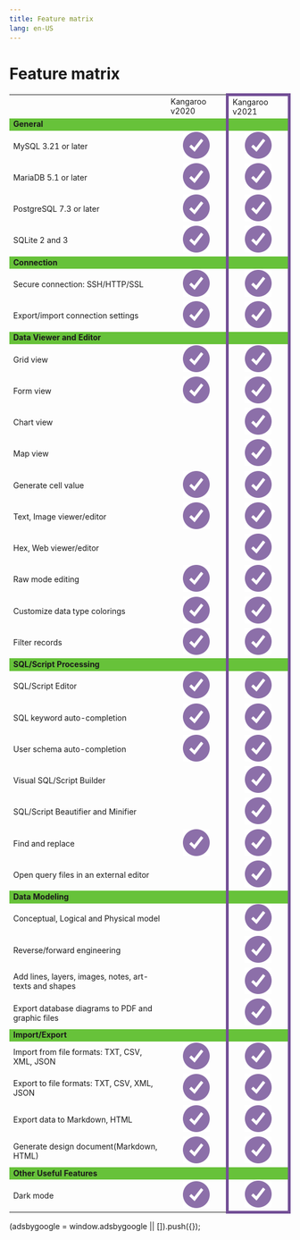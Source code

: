```yaml
---
title: Feature matrix
lang: en-US
---
```


# Feature matrix
<div>
    <table>
        <tbody>
            <tr>
                <td>&nbsp;</td>
                <td>Kangaroo v2020</td>
                <td style="border-top: 5px solid #734f96; border-left: 5px solid #734f96; border-right: 5px solid #734f96;">Kangaroo v2021</td>
            </tr>
            <!--section-->
            <tr style="background-color: #67C23A;">
                <td><b>General</b></td>
                <td></td>
                <td style="text-align: center; border-left: 5px solid #734f96; border-right: 5px solid #734f96;"></td>
            </tr>
            <tr>
                <td>MySQL 3.21 or later</td>
                <td style="text-align: center;"><img src="/images/icon-check.svg"></td>
                <td style="text-align: center; border-left: 5px solid #734f96; border-right: 5px solid #734f96;"><img src="/images/icon-check.svg"></td>
            </tr>
            <tr>
                <td>MariaDB 5.1 or later</td>
                <td style="text-align: center;"><img src="/images/icon-check.svg"></td>
                <td style="text-align: center; border-left: 5px solid #734f96; border-right: 5px solid #734f96;"><img src="/images/icon-check.svg"></td>
            </tr>
            <!--tr>
                <td>MongoDB 3.0 or later</td>
                <td style="text-align: center;"><img src="/images/icon-check.svg"></td>
                <td style="text-align: center; border-left: 5px solid #734f96; border-right: 5px solid #734f96;"><img src="/images/icon-check.svg"></td>
            </tr>
            <tr>
                <td>Oracle 8.1 or later ( macOS Edition starts from Oracle 9i )</td>
                <td style="text-align: center;"><img src="/images/icon-check.svg"></td>
                <td style="text-align: center; border-left: 5px solid #734f96; border-right: 5px solid #734f96;"><img src="/images/icon-check.svg"></td>
            </tr-->
            <tr>
                <td>PostgreSQL 7.3 or later</td>
                <td style="text-align: center;"><img src="/images/icon-check.svg"></td>
                <td style="text-align: center; border-left: 5px solid #734f96; border-right: 5px solid #734f96;"><img src="/images/icon-check.svg"></td>
            </tr>
            <tr>
                <td>SQLite 2 and 3</td>
                <td style="text-align: center;"><img src="/images/icon-check.svg"></td>
                <td style="text-align: center; border-left: 5px solid #734f96; border-right: 5px solid #734f96;"><img src="/images/icon-check.svg"></td>
            </tr>
            <!--tr>
                <td>SQL Server 2000 or later</td>
                <td style="text-align: center;"><img src="/images/icon-check.svg"></td>
                <td style="text-align: center; border-left: 5px solid #734f96; border-right: 5px solid #734f96;"><img src="/images/icon-check.svg"></td>
            </tr>
            <tr>
                <td>Amazon RDS, Amazon Aurora, Amazon Redshift, Microsoft Azure, Oracle Cloud, Google Cloud, Alibaba Cloud, Tencent Cloud, MongoDB Atlas, Huawei Cloud</td>
                <td style="text-align: center;"><img src="/images/icon-check.svg"></td>
                <td style="text-align: center; border-left: 5px solid #734f96; border-right: 5px solid #734f96;"><img src="/images/icon-check.svg"></td>
            </tr-->
            <!--section-->
            <!--section-->
            <tr style="background-color: #67C23A;">
                <td><b>Connection</b></td>
                <td></td>
                <td style="text-align: center; border-left: 5px solid #734f96; border-right: 5px solid #734f96;"></td>
            </tr>
            <tr>
                <td>Secure connection: SSH/HTTP/SSL</td>
                <td style="text-align: center;"><img src="/images/icon-check.svg"></td>
                <td style="text-align: center; border-left: 5px solid #734f96; border-right: 5px solid #734f96;"><img src="/images/icon-check.svg"></td>
            </tr>
            <!--tr>
                <td>PAM and GSSAPI authentication</td>
                <td style="text-align: center;"><img src="/images/icon-check.svg"></td>
                <td style="text-align: center; border-left: 5px solid #734f96; border-right: 5px solid #734f96;"><img src="/images/icon-check.svg"></td>
            </tr>
            <tr>
                <td>Kerberos and LDAP authentication</td>
                <td style="text-align: center;"><img src="/images/icon-check.svg"></td>
                <td style="text-align: center; border-left: 5px solid #734f96; border-right: 5px solid #734f96;"><img src="/images/icon-check.svg"></td>
            </tr>
            <tr>
                <td>x.509 certificate authentication</td>
                <td style="text-align: center;"><img src="/images/icon-check.svg"></td>
                <td style="text-align: center; border-left: 5px solid #734f96; border-right: 5px solid #734f96;"><img src="/images/icon-check.svg"></td>
            </tr-->              
            <tr>
                <td>Export/import connection settings</td>
                <td style="text-align: center;"><img src="/images/icon-check.svg"></td>
                <td style="text-align: center; border-left: 5px solid #734f96; border-right: 5px solid #734f96;"><img src="/images/icon-check.svg"></td>
            </tr>
            <!--section-->
            <!--tr style="background-color: #67C23A;">
                <td><b>Cloud support</b></td>
                <td></td>
                <td style="text-align: center; border-left: 5px solid #734f96; border-right: 5px solid #734f96;"></td>
            </tr>
            <tr>
                <td>Collaboration: create projects, add members</td>
                <td style="text-align: center;"><img src="/images/icon-check.svg"></td>
                <td style="text-align: center; border-left: 5px solid #734f96; border-right: 5px solid #734f96;"><img src="/images/icon-check.svg"></td>
            </tr>
            <tr>
                <td>Synchronize connections and queries</td>
                <td style="text-align: center;"><img src="/images/icon-check.svg"></td>
                <td style="text-align: center; border-left: 5px solid #734f96; border-right: 5px solid #734f96;"><img src="/images/icon-check.svg"></td>
            </tr>
            <tr>
                <td>Synchronize models and virtual groups</td>
                <td style="text-align: center;"><img src="/images/icon-check.svg"></td>
                <td style="text-align: center; border-left: 5px solid #734f96; border-right: 5px solid #734f96;"><img src="/images/icon-check.svg"></td>
            </tr-->
            <!--section-->
            <!--section-->
            <tr style="background-color: #67C23A;">
                <td><b>Data Viewer and Editor</b></td>
                <td></td>
                <td style="text-align: center; border-left: 5px solid #734f96; border-right: 5px solid #734f96;"></td>
            </tr>
            <tr>
                <td>Grid view</td>
                <td style="text-align: center;"><img src="/images/icon-check.svg"></td>
                <td style="text-align: center; border-left: 5px solid #734f96; border-right: 5px solid #734f96;"><img src="/images/icon-check.svg"></td>
            </tr>
            <tr>
                <td>Form view</td>
                <td style="text-align: center;"><img src="/images/icon-check.svg"></td>
                <td style="text-align: center; border-left: 5px solid #734f96; border-right: 5px solid #734f96;"><img src="/images/icon-check.svg"></td>
            </tr>
            <tr>
                <td>Chart view</td>
                <td style="text-align: center;"><img src=""></td>
                <td style="text-align: center; border-left: 5px solid #734f96; border-right: 5px solid #734f96;"><img src="/images/icon-check.svg"></td>
            </tr>
            <tr>
                <td>Map view</td>
                <td style="text-align: center;"><img src=""></td>
                <td style="text-align: center; border-left: 5px solid #734f96; border-right: 5px solid #734f96;"><img src="/images/icon-check.svg"></td>
            </tr>
            <tr>
                <td>Generate cell value</td>
                <td style="text-align: center;"><img src="/images/icon-check.svg"></td>
                <td style="text-align: center; border-left: 5px solid #734f96; border-right: 5px solid #734f96;"><img src="/images/icon-check.svg"></td>
            </tr>
            <tr>
                <td>Text, Image viewer/editor</td>
                <td style="text-align: center;"><img src="/images/icon-check.svg"></td>
                <td style="text-align: center; border-left: 5px solid #734f96; border-right: 5px solid #734f96;"><img src="/images/icon-check.svg"></td>
            </tr>
            <tr>
                <td>Hex, Web viewer/editor</td>
                <td style="text-align: center;"><img src=""></td>
                <td style="text-align: center; border-left: 5px solid #734f96; border-right: 5px solid #734f96;"><img src="/images/icon-check.svg"></td>
            </tr>
            <tr>
                <td>Raw mode editing</td>
                <td style="text-align: center;"><img src="/images/icon-check.svg"></td>
                <td style="text-align: center; border-left: 5px solid #734f96; border-right: 5px solid #734f96;"><img src="/images/icon-check.svg"></td>
            </tr>
            <!--tr>
                <td>Data Validation</td>
                <td style="text-align: center;"><img src="/images/icon-check.svg"></td>
                <td style="text-align: center; border-left: 5px solid #734f96; border-right: 5px solid #734f96;"><img src="/images/icon-check.svg"></td>
            </tr-->
            <tr>
                <td>Customize data type colorings</td>
                <td style="text-align: center;"><img src="/images/icon-check.svg"></td>
                <td style="text-align: center; border-left: 5px solid #734f96; border-right: 5px solid #734f96;"><img src="/images/icon-check.svg"></td>
            </tr>              
            <!--tr>
                <td>Find and replace</td>
                <td style="text-align: center;"><img src="/images/icon-check.svg"></td>
                <td style="text-align: center; border-left: 5px solid #734f96; border-right: 5px solid #734f96;"><img src="/images/icon-check.svg"></td>
            </tr-->
            <tr>
                <td>Filter records</td>
                <td style="text-align: center;"><img src="/images/icon-check.svg"></td>
                <td style="text-align: center; border-left: 5px solid #734f96; border-right: 5px solid #734f96;"><img src="/images/icon-check.svg"></td>
            </tr>
            <!--section-->
            <!--section-->
            <tr style="background-color: #67C23A;">
                <td><b>SQL/Script Processing</b></td>
                <td></td>
                <td style="text-align: center; border-left: 5px solid #734f96; border-right: 5px solid #734f96;"></td>
            </tr>
            <!--tr>
                <td>PL/SQL and PL/PGSQL Debugger</td>
                <td style="text-align: center;"><img src="/images/icon-check.svg"></td>
                <td style="text-align: center; border-left: 5px solid #734f96; border-right: 5px solid #734f96;"><img src="/images/icon-check.svg"></td>
            </tr-->
            <tr>
                <td>SQL/Script Editor</td>
                <td style="text-align: center;"><img src="/images/icon-check.svg"></td>
                <td style="text-align: center; border-left: 5px solid #734f96; border-right: 5px solid #734f96;"><img src="/images/icon-check.svg"></td>
            </tr>
            <tr>
                <td>SQL keyword auto-completion</td>
                <td style="text-align: center;"><img src="/images/icon-check.svg"></td>
                <td style="text-align: center; border-left: 5px solid #734f96; border-right: 5px solid #734f96;"><img src="/images/icon-check.svg"></td>
            </tr>
            <tr>
                <td>User schema auto-completion</td>
                <td style="text-align: center;"><img src="/images/icon-check.svg"></td>
                <td style="text-align: center; border-left: 5px solid #734f96; border-right: 5px solid #734f96;"><img src="/images/icon-check.svg"></td>
            </tr>
            <tr>
                <td>Visual SQL/Script Builder</td>
                <td style="text-align: center;"><img src=""></td>
                <td style="text-align: center; border-left: 5px solid #734f96; border-right: 5px solid #734f96;"><img src="/images/icon-check.svg"></td>
            </tr>
            <!--tr>
                <td>Find Builder</td>
                <td style="text-align: center;"><img src="/images/icon-check.svg"></td>
                <td style="text-align: center; border-left: 5px solid #734f96; border-right: 5px solid #734f96;"><img src="/images/icon-check.svg"></td>
            </tr>
            <tr>
                <td>Aggregate Builder</td>
                <td style="text-align: center;"><img src="/images/icon-check.svg"></td>
                <td style="text-align: center; border-left: 5px solid #734f96; border-right: 5px solid #734f96;"><img src="/images/icon-check.svg"></td>
            </tr>              
            <tr>
                <td>Code Snippet and Completion</td>
                <td style="text-align: center;"><img src="/images/icon-check.svg"></td>
                <td style="text-align: center; border-left: 5px solid #734f96; border-right: 5px solid #734f96;"><img src="/images/icon-check.svg"></td>
            </tr-->
            <tr>
                <td>SQL/Script Beautifier and Minifier</td>
                <td style="text-align: center;"><img src=""></td>
                <td style="text-align: center; border-left: 5px solid #734f96; border-right: 5px solid #734f96;"><img src="/images/icon-check.svg"></td>
            </tr>
            <tr>
                <td>Find and replace</td>
                <td style="text-align: center;"><img src="/images/icon-check.svg"></td>
                <td style="text-align: center; border-left: 5px solid #734f96; border-right: 5px solid #734f96;"><img src="/images/icon-check.svg"></td>
            </tr>
            <!--tr>
                <td>Create parameter queries</td>
                <td style="text-align: center;"><img src="/images/icon-check.svg"></td>
                <td style="text-align: center; border-left: 5px solid #734f96; border-right: 5px solid #734f96;"><img src="/images/icon-check.svg"></td>
            </tr-->
            <tr>
                <td>Open query files in an external editor</td>
                <td style="text-align: center;"><img src=""></td>
                <td style="text-align: center; border-left: 5px solid #734f96; border-right: 5px solid #734f96;"><img src="/images/icon-check.svg"></td>
            </tr>
            <!--tr>
                <td>Console</td>
                <td style="text-align: center;"><img src="/images/icon-check.svg"></td>
                <td style="text-align: center; border-left: 5px solid #734f96; border-right: 5px solid #734f96;"><img src="/images/icon-check.svg"></td>
            </tr-->
            <!--section-->
            <!--section-->
            <!--tr style="background-color: #67C23A;">
                <td><b>Data Visualization</b></td>
                <td></td>
                <td style="text-align: center; border-left: 5px solid #734f96; border-right: 5px solid #734f96;"></td>
            </tr>
            <tr>
                <td>Support 20 chart types</td>
                <td style="text-align: center;"><img src="/images/icon-check.svg"></td>
                <td style="text-align: center; border-left: 5px solid #734f96; border-right: 5px solid #734f96;"><img src="/images/icon-check.svg"></td>
            </tr>
            <tr>
                <td>Visualize live data</td>
                <td style="text-align: center;"><img src="/images/icon-check.svg"></td>
                <td style="text-align: center; border-left: 5px solid #734f96; border-right: 5px solid #734f96;"><img src="/images/icon-check.svg"></td>
            </tr>
            <tr>
                <td>Customize multiple pages dashboard</td>
                <td style="text-align: center;"><img src="/images/icon-check.svg"></td>
                <td style="text-align: center; border-left: 5px solid #734f96; border-right: 5px solid #734f96;"><img src="/images/icon-check.svg"></td>
            </tr>
            <tr>
                <td>Add interactive controls</td>
                <td style="text-align: center;"><img src="/images/icon-check.svg"></td>
                <td style="text-align: center; border-left: 5px solid #734f96; border-right: 5px solid #734f96;"><img src="/images/icon-check.svg"></td>
            </tr-->
            <!--section-->
            <!--section-->
            <tr style="background-color: #67C23A;">
                <td><b>Data Modeling</b></td>
                <td></td>
                <td style="text-align: center; border-left: 5px solid #734f96; border-right: 5px solid #734f96;"></td>
            </tr>
            <tr>
                <td>Conceptual, Logical and Physical model</td>
                <td style="text-align: center;"></td>
                <td style="text-align: center; border-left: 5px solid #734f96; border-right: 5px solid #734f96;"><img src="/images/icon-check.svg"></td>
            </tr>
            <tr>
                <td>Reverse/forward engineering</td>
                <td style="text-align: center;"></td>
                <td style="text-align: center; border-left: 5px solid #734f96; border-right: 5px solid #734f96;"><img src="/images/icon-check.svg"></td>
            </tr>
            <!--tr>
                <td>Auto layout</td>
                <td style="text-align: center;"></td>
                <td style="text-align: center; border-left: 5px solid #734f96; border-right: 5px solid #734f96;"><img src="/images/icon-check.svg"></td>
            </tr-->
            <tr>
                <td>Add lines, layers, images, notes, art-texts and shapes</td>
                <td style="text-align: center;"></td>
                <td style="text-align: center; border-left: 5px solid #734f96; border-right: 5px solid #734f96;"><img src="/images/icon-check.svg"></td>
            </tr>
            <tr>
                <td>Export database diagrams to PDF and graphic files</td>
                <td style="text-align: center;"></td>
                <td style="text-align: center; border-left: 5px solid #734f96; border-right: 5px solid #734f96;"><img src="/images/icon-check.svg"></td>
            </tr>
            <!--section-->
            <!--section-->
            <tr style="background-color: #67C23A;">
                <td><b>Import/Export</b></td>
                <td></td>
                <td style="text-align: center; border-left: 5px solid #734f96; border-right: 5px solid #734f96;"></td>
            </tr>
            <tr>
                <td>Import from file formats: TXT, CSV, XML, JSON</td>
                <td style="text-align: center;"><img src="/images/icon-check.svg"></td>
                <td style="text-align: center; border-left: 5px solid #734f96; border-right: 5px solid #734f96;"><img src="/images/icon-check.svg"></td>
            </tr>
            <tr>
                <td>Export to file formats: TXT, CSV, XML, JSON</td>
                <td style="text-align: center;"><img src="/images/icon-check.svg"></td>
                <td style="text-align: center; border-left: 5px solid #734f96; border-right: 5px solid #734f96;"><img src="/images/icon-check.svg"></td>
            </tr>
            <!--tr>
                <td>Import/export data from/to most popular formats: DBF etc</td>
                <td style="text-align: center;"><img src="/images/icon-check.svg"></td>
                <td style="text-align: center; border-left: 5px solid #734f96; border-right: 5px solid #734f96;"><img src="/images/icon-check.svg"></td>
            </tr>
            <tr>
                <td>Import data from ODBC, MS Excel, MS Access</td>
                <td style="text-align: center;"><img src="/images/icon-check.svg"></td>
                <td style="text-align: center; border-left: 5px solid #734f96; border-right: 5px solid #734f96;"><img src="/images/icon-check.svg"></td>
            </tr>
            <tr>
                <td>Export data to MS Excel</td>
                <td style="text-align: center;"><img src="/images/icon-check.svg"></td>
                <td style="text-align: center; border-left: 5px solid #734f96; border-right: 5px solid #734f96;"><img src="/images/icon-check.svg"></td>
            </tr-->
            <tr>
                <td>Export data to Markdown, HTML</td>
                <td style="text-align: center;"><img src="/images/icon-check.svg"></td>
                <td style="text-align: center; border-left: 5px solid #734f96; border-right: 5px solid #734f96;"><img src="/images/icon-check.svg"></td>
            </tr>
            <tr>
                <td>Generate design document(Markdown, HTML)</td>
                <td style="text-align: center;"><img src="/images/icon-check.svg"></td>
                <td style="text-align: center; border-left: 5px solid #734f96; border-right: 5px solid #734f96;"><img src="/images/icon-check.svg"></td>
            </tr>
            <!--tr>
                <td>Export data to MS Access (Windows Edition only)</td>
                <td style="text-align: center;"><img src="/images/icon-check.svg"></td>
                <td style="text-align: center; border-left: 5px solid #734f96; border-right: 5px solid #734f96;"><img src="/images/icon-check.svg"></td>
            </tr>
            <tr>
                <td>MongoImport and MongoExport</td>
                <td style="text-align: center;"><img src="/images/icon-check.svg"></td>
                <td style="text-align: center; border-left: 5px solid #734f96; border-right: 5px solid #734f96;"><img src="/images/icon-check.svg"></td>
            </tr-->              
            <!--section-->
            <!--section-->
            <!--tr style="background-color: #67C23A;">
                <td><b>Data Manipulation</b></td>
                <td></td>
                <td style="text-align: center; border-left: 5px solid #734f96; border-right: 5px solid #734f96;"></td>
            </tr>
            <tr>
                <td>Data Transfer (Same or cross server type)</td>
                <td style="text-align: center;"><img src="/images/icon-check.svg"></td>
                <td style="text-align: center; border-left: 5px solid #734f96; border-right: 5px solid #734f96;"><img src="/images/icon-check.svg"></td>
            </tr>
            <tr>
                <td>Data/Structure Synchronization</td>
                <td style="text-align: center;"><img src="/images/icon-check.svg"></td>
                <td style="text-align: center; border-left: 5px solid #734f96; border-right: 5px solid #734f96;"><img src="/images/icon-check.svg"></td>
            </tr-->
            <!--section-->
            <!--section-->
            <!--tr style="background-color: #67C23A;">
                <td><b>Backup/Restore</b></td>
                <td></td>
                <td style="text-align: center; border-left: 5px solid #734f96; border-right: 5px solid #734f96;"></td>
            </tr>
            <tr>
                <td>Backup/restore MySQL/MariaDB/PostgreSQL/SQLite database</td>
                <td style="text-align: center;"><img src="/images/icon-check.svg"></td>
                <td style="text-align: center; border-left: 5px solid #734f96; border-right: 5px solid #734f96;"><img src="/images/icon-check.svg"></td>
            </tr>
            <tr>
                <td>Convert backup file into SQL script</td>
                <td style="text-align: center;"><img src="/images/icon-check.svg"></td>
                <td style="text-align: center; border-left: 5px solid #734f96; border-right: 5px solid #734f96;"><img src="/images/icon-check.svg"></td>
            </tr>
            <tr>
                <td>MongoDump and MongoRestore</td>
                <td style="text-align: center;"><img src="/images/icon-check.svg"></td>
                <td style="text-align: center; border-left: 5px solid #734f96; border-right: 5px solid #734f96;"><img src="/images/icon-check.svg"></td>
            </tr>              
            <tr>
                <td>Oracle Data Pump</td>
                <td style="text-align: center;"><img src="/images/icon-check.svg"></td>
                <td style="text-align: center; border-left: 5px solid #734f96; border-right: 5px solid #734f96;"><img src="/images/icon-check.svg"></td>
            </tr>
            <tr>
                <td>SQL Server Backup/Restore</td>
                <td style="text-align: center;"><img src="/images/icon-check.svg"></td>
                <td style="text-align: center; border-left: 5px solid #734f96; border-right: 5px solid #734f96;"><img src="/images/icon-check.svg"></td>
            </tr>
            <tr>
                <td>Dump/Execute SQL file</td>
                <td style="text-align: center;"><img src="/images/icon-check.svg"></td>
                <td style="text-align: center; border-left: 5px solid #734f96; border-right: 5px solid #734f96;"><img src="/images/icon-check.svg"></td>
            </tr-->
            <!--section-->
            <!--section-->
            <!--tr style="background-color: #67C23A;">
                <td><b>Automation</b></td>
                <td></td>
                <td style="text-align: center; border-left: 5px solid #734f96; border-right: 5px solid #734f96;"></td>
            </tr>
            <tr>
                <td>Set schedule on backup, MongoDump, MongoImport, MongoExport, MapReduce, query execution, import/export, data transfer and data synchronization</td>
                <td style="text-align: center;"><img src="/images/icon-check.svg"></td>
                <td style="text-align: center; border-left: 5px solid #734f96; border-right: 5px solid #734f96;"><img src="/images/icon-check.svg"></td>
            </tr>
            <tr>
                <td>Run profiles from different servers in a single batch job</td>
                <td style="text-align: center;"><img src="/images/icon-check.svg"></td>
                <td style="text-align: center; border-left: 5px solid #734f96; border-right: 5px solid #734f96;"><img src="/images/icon-check.svg"></td>
            </tr>
            <tr>
                <td>Include attachment for export file in notification email</td>
                <td style="text-align: center;"><img src="/images/icon-check.svg"></td>
                <td style="text-align: center; border-left: 5px solid #734f96; border-right: 5px solid #734f96;"><img src="/images/icon-check.svg"></td>
            </tr-->
            <!--section-->
            <!--section-->
            <!--tr style="background-color: #67C23A;">
                <td><b>Server Security</b></td>
                <td></td>
                <td style="text-align: center; border-left: 5px solid #734f96; border-right: 5px solid #734f96;"></td>
            </tr>
            <tr>
                <td>Manage user</td>
                <td style="text-align: center;"><img src="/images/icon-check.svg"></td>
                <td style="text-align: center; border-left: 5px solid #734f96; border-right: 5px solid #734f96;"><img src="/images/icon-check.svg"></td>
            </tr>
            <tr>
                <td>Server Monitor</td>
                <td style="text-align: center;"><img src="/images/icon-check.svg"></td>
                <td style="text-align: center; border-left: 5px solid #734f96; border-right: 5px solid #734f96;"><img src="/images/icon-check.svg"></td>
            </tr-->
            <!--section-->
            <!--section-->
            <tr style="background-color: #67C23A;">
                <td><b>Other Useful Features</b></td>
                <td></td>
                <td style="text-align: center; border-left: 5px solid #734f96; border-right: 5px solid #734f96;"></td>
            </tr>
            <!--tr>
                <td>Schema Analysis</td>
                <td style="text-align: center;"><img src="/images/icon-check.svg"></td>
                <td style="text-align: center; border-left: 5px solid #734f96; border-right: 5px solid #734f96;"><img src="/images/icon-check.svg"></td>
            </tr>              
            <tr>
                <td>ER Diagram view</td>
                <td style="text-align: center;"><img src="/images/icon-check.svg"></td>
                <td style="text-align: center; border-left: 5px solid #734f96; border-right: 5px solid #734f96;"><img src="/images/icon-check.svg"></td>
            </tr>
            <tr>
                <td>Virtual grouping</td>
                <td style="text-align: center;"><img src="/images/icon-check.svg"></td>
                <td style="text-align: center; border-left: 5px solid #734f96; border-right: 5px solid #734f96;"><img src="/images/icon-check.svg"></td>
            </tr>
            <tr>
                <td>Customize connection colorings</td>
                <td style="text-align: center;"><img src="/images/icon-check.svg"></td>
                <td style="text-align: center; border-left: 5px solid #734f96; border-right: 5px solid #734f96;"><img src="/images/icon-check.svg"></td>
            </tr>
            <tr>
                <td>Database wide search</td>
                <td style="text-align: center;"><img src="/images/icon-check.svg"></td>
                <td style="text-align: center; border-left: 5px solid #734f96; border-right: 5px solid #734f96;"><img src="/images/icon-check.svg"></td>
            </tr>
            <tr>
                <td>Favorites list</td>
                <td style="text-align: center;"><img src="/images/icon-check.svg"></td>
                <td style="text-align: center; border-left: 5px solid #734f96; border-right: 5px solid #734f96;"><img src="/images/icon-check.svg"></td>
            </tr>
            <tr>
                <td>Print database/schema/table structure</td>
                <td style="text-align: center;"><img src="/images/icon-check.svg"></td>
                <td style="text-align: center; border-left: 5px solid #734f96; border-right: 5px solid #734f96;"><img src="/images/icon-check.svg"></td>
            </tr-->
            <tr>
                <td>Dark mode</td>
                <td style="text-align: center;"><img src="/images/icon-check.svg"></td>
                <td style="text-align: center; border-bottom: 5px solid #734f96; border-left: 5px solid #734f96; border-right: 5px solid #734f96;"><img src="/images/icon-check.svg"></td>
            </tr>
            <!--section-->
        </tbody>
    </table>
</div>

<div>
    <script2 type="text/javascript" async="true" src="https://pagead2.googlesyndication.com/pagead/js/adsbygoogle.js" />
    <ins class="adsbygoogle"
        style="display:block; text-align:center;"
        data-ad-layout="in-article"
        data-ad-format="fluid"
        data-ad-client="ca-pub-3975819313740938"
        data-ad-slot="6760827895"></ins>
    <script2 type="text/javascript">
        (adsbygoogle = window.adsbygoogle || []).push({});
    </script2>
</div>
